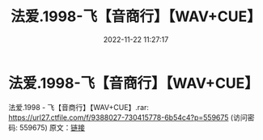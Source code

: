 ﻿---
title: 法爱.1998-飞【音商行】【WAV+CUE】
date: 2022-11-22 11:27:17
categories: WAV车载音乐、镜像
tags: 华语中文
---
# 法爱.1998-飞【音商行】【WAV+CUE】

法爱.1998 - 飞【音商行】【WAV+CUE】.rar: https://url27.ctfile.com/f/9388027-730415778-6b54c4?p=559675
(访问密码: 559675)
原文：[链接](https://blog.sina.com.cn/s/blog_1647c7e76010310cz.html)